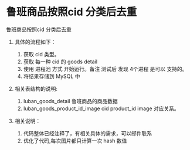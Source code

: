 # 鲁班商品按照cid 分类后去重
鲁班商品按照cid 分类后去重

1. 具体的流程如下：
    1. 获取 cid 类型。
    2. 获取 每一种 cid 的 goods detail
    3. 使用 进程池 方式 开始运行。备注 测试后 发现 4个进程 是可以 支持的。
    4. 将结果存储到 MySQL 中
    
2. 相关表结构的说明:
    1. luban_goods_detail 鲁班商品的商品数据
    2. luban_goods_product_id_image cid product_id image 对应关系。
    
3. 相关说明：
    1. 代码整体已经注释了，有相关具体的需求，可以邮件联系
    2. 优化了代码,每次图片都只计算一次 hash 数值
    
